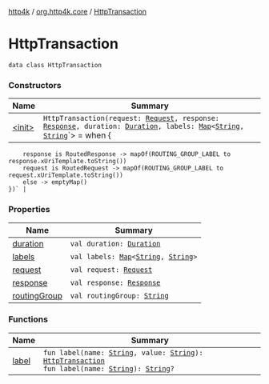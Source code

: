 [http4k](../../index.md) / [org.http4k.core](../index.md) / [HttpTransaction](./index.md)

# HttpTransaction

`data class HttpTransaction`

### Constructors

| Name | Summary |
|---|---|
| [&lt;init&gt;](-init-.md) | `HttpTransaction(request: `[`Request`](../-request/index.md)`, response: `[`Response`](../-response/index.md)`, duration: `[`Duration`](https://docs.oracle.com/javase/9/docs/api/java/time/Duration.html)`, labels: `[`Map`](https://kotlinlang.org/api/latest/jvm/stdlib/kotlin.collections/-map/index.html)`<`[`String`](https://kotlinlang.org/api/latest/jvm/stdlib/kotlin/-string/index.html)`, `[`String`](https://kotlinlang.org/api/latest/jvm/stdlib/kotlin/-string/index.html)`> = when {
        response is RoutedResponse -> mapOf(ROUTING_GROUP_LABEL to response.xUriTemplate.toString())
        request is RoutedRequest -> mapOf(ROUTING_GROUP_LABEL to request.xUriTemplate.toString())
        else -> emptyMap()
    })` |

### Properties

| Name | Summary |
|---|---|
| [duration](duration.md) | `val duration: `[`Duration`](https://docs.oracle.com/javase/9/docs/api/java/time/Duration.html) |
| [labels](labels.md) | `val labels: `[`Map`](https://kotlinlang.org/api/latest/jvm/stdlib/kotlin.collections/-map/index.html)`<`[`String`](https://kotlinlang.org/api/latest/jvm/stdlib/kotlin/-string/index.html)`, `[`String`](https://kotlinlang.org/api/latest/jvm/stdlib/kotlin/-string/index.html)`>` |
| [request](request.md) | `val request: `[`Request`](../-request/index.md) |
| [response](response.md) | `val response: `[`Response`](../-response/index.md) |
| [routingGroup](routing-group.md) | `val routingGroup: `[`String`](https://kotlinlang.org/api/latest/jvm/stdlib/kotlin/-string/index.html) |

### Functions

| Name | Summary |
|---|---|
| [label](label.md) | `fun label(name: `[`String`](https://kotlinlang.org/api/latest/jvm/stdlib/kotlin/-string/index.html)`, value: `[`String`](https://kotlinlang.org/api/latest/jvm/stdlib/kotlin/-string/index.html)`): `[`HttpTransaction`](./index.md)<br>`fun label(name: `[`String`](https://kotlinlang.org/api/latest/jvm/stdlib/kotlin/-string/index.html)`): `[`String`](https://kotlinlang.org/api/latest/jvm/stdlib/kotlin/-string/index.html)`?` |
